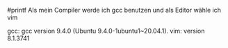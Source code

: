 #printf 
Als mein Compiler werde ich gcc benutzen und als Editor wähle ich vim

gcc: gcc version 9.4.0 (Ubuntu 9.4.0-1ubuntu1~20.04.1).
vim: version 8.1.3741 
